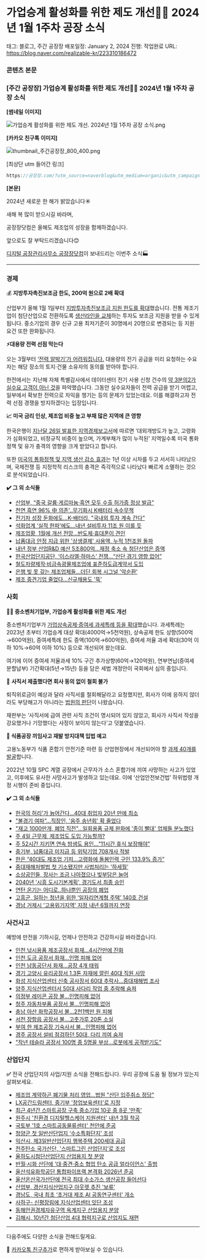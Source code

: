 # 가업승계 활성화를 위한 제도 개선👨‍👧 2024년 1월 1주차 공장 소식

태그: 블로그, 주간 공장장
배포일정: January 2, 2024
진행: 작업완료
URL: https://blog.naver.com/realizable-kr/223310186472

### 콘텐츠 본문

### **[주간 공장장] 가업승계 활성화를 위한 제도 개선👨‍👧 2024년 1월 1주차 공장 소식**

**[썸네일 이미지]**

![가업승계 활성화를 위한 제도 개선. 2024년 1월 1주차 공장 소식.png](%25E1%2584%2580%25E1%2585%25A1%25E1%2584%258B%25E1%2585%25A5%25E1%2586%25B8%25E1%2584%2589%25E1%2585%25B3%25E1%2586%25BC%25E1%2584%2580%25E1%2585%25A8_%25E1%2584%2592%25E1%2585%25AA%25E1%2586%25AF%25E1%2584%2589%25E1%2585%25A5%25E1%2586%25BC%25E1%2584%2592%25E1%2585%25AA%25E1%2584%2585%25E1%2585%25B3%25E1%2586%25AF_%25E1%2584%258B%25E1%2585%25B1%25E1%2584%2592%25E1%2585%25A1%25E1%2586%25AB_%25E1%2584%258C%25E1%2585%25A6%25E1%2584%2583%25E1%2585%25A9_%25E1%2584%2580%25E1%2585%25A2%25E1%2584%2589%25E1%2585%25A5%25E1%2586%25AB._2024%25E1%2584%2582%25E1%2585%25A7%25E1%2586%25AB_1%25E1%2584%258B%25E1%2585%25AF%25E1%2586%25AF_1%25E1%2584%258C%25E1%2585%25AE%25E1%2584%258E%25E1%2585%25A1_%25E1%2584%2580%25E1%2585%25A9%25E1%2586%25BC%25E1%2584%258C%25E1%2585%25A1%25E1%2586%25BC_%25E1%2584%2589%25E1%2585%25A9%25E1%2584%2589%25E1%2585%25B5%25E1%2586%25A8.png)

**[카카오 친구톡 이미지]**

![thumbnail_주간공장장_800_400.png](thumbnail_%25E1%2584%258C%25E1%2585%25AE%25E1%2584%2580%25E1%2585%25A1%25E1%2586%25AB%25E1%2584%2580%25E1%2585%25A9%25E1%2586%25BC%25E1%2584%258C%25E1%2585%25A1%25E1%2586%25BC%25E1%2584%258C%25E1%2585%25A1%25E1%2586%25BC_800_400.png)

[최상단 utm 들어간 링크]

```jsx
https://공장장.com/?utm_source=naverblog&utm_medium=organic&utm_campaign=2401_weekly1
```

**[본문]**

2024년 새로운 한 해가 밝았습니다☀️

새해 복 많이 받으시길 바라며,

공장장닷컴은 올해도 제조업의 성장을 함께하겠습니다.

앞으로도 잘 부탁드리겠습니다😊

[디지털 공장관리사무소 공장장닷컴](https://공장장.com/?utm_source=naverblog&utm_medium=organic&utm_campaign=2401_weekly1)이 보내드리는 이번주 소식🏭

---

### **경제**

💰 **지방투자촉진보조금 한도, 200억 원으로 2배 확대**

산업부가 올해 1월 1일부터 [지방투자촉진보조금 지원 한도를 확대](https://www.fomek.or.kr/main/policy/law/legis_view.php?wr_id=199)했습니다. 전통 제조기업이 첨단산업으로 전환하도록 [생산라인을 교체](https://www.newspim.com/news/view/20231227000182)하는 투자도 보조금 지원을 받을 수 있게 됩니다. 중소기업의 경우 신규 고용 최저기준이 30명에서 20명으로 변경되는 등 지원 요건 또한 완화됩니다. 

**⚡️대용량 전력 선점 막는다**

오는 3월부터 [‘전력 알박기’가 어려워집니다.](https://www.sedaily.com/NewsView/29YNEOQHSQ) 대용량의 전기 공급을 미리 요청하는 수요자는 해당 장소의 토지·건물 소유자의 동의를 받아야 합니다.

한전에서는 지난해 자체 특별감사에서 데이터센터 전기 사용 신청 건수의 [약 3분의2가 실수요 고객이 아닌 것](https://www.inews24.com/view/1638079)을 파악했습니다. 그동안 실수요자들이 전력 공급을 받기 어렵고, 일부에서 확보한 전력으로 차익을 챙기는 등의 문제가 있었는데요. 이를 해결하고자 전력 선점 경쟁을 방지하겠다는 입장입니다.

**📈 미국 금리 인상, 제조업 비중 높고 부채 많은 지역에 큰 영향**

한국은행이 [지난달 26일 발표한 지역경제보고서](https://www.bok.or.kr/portal/singl/pblictn/view.do?searchOptn10=ECNMY&nttId=10081308&menuNo=200636)에 따르면 ‘대외개방도가 높고, 고령화가 심화되었고, 비정규직 비중이 높으며, 가계부채가 많이 누적된’ 지역일수록 미국 통화정책 및 유가 충격의 영향을 크게 받았다고 합니다.

또한 [미국의 통화정책 및 지역 생산 감소 효과](https://www.dailian.co.kr/news/view/1310582)는 1년 이상 시차를 두고 서서히 나타났으며, 국제전쟁 등 지정학적 리스크의 충격은 즉각적으로 나타났다 빠르게 소멸하는 것으로 분석되었습니다.

**✔️ 그 외 소식들**

- [산업부, “중국 갈륨·게르마늄·흑연 모두 수출 허가증 정상 발급”](https://www.econonews.co.kr/news/articleView.html?idxno=318905)
- [천연 흑연 96% 中 의존'..무기화시 K배터리 속수무책](https://www.fnnews.com/news/202312210221158816)
- [전기차 성장 둔화에도…K-배터리, "국내외 투자 계속 간다”](https://www.hankyung.com/article/202312247774Y)
- [석화업계 ‘실적 한파’에도…내년 설비투자 11조 원 이를 듯](https://www.etoday.co.kr/news/view/2314712)
- [제조업황, 1월에 개선 전망…반도체·휴대폰이 견인](https://www.m-i.kr/news/articleView.html?idxno=1078731)
- [납품대금 안정 지급 위한 '상생결제' 사용액, 누적 1천조원 돌파](https://www.yna.co.kr/view/AKR20231225013200030)
- [내년 정부 산업R&D 예산 5조800억…재정 축소 속 첨단산업은 증액](https://it.chosun.com/news/articleView.html?idxno=2023092107128)
- [한국산업단지공단, ‘이스라엘·하마스’ 전쟁…“산단 경기 영향 없어”](https://www.asiatoday.co.kr/view.php?key=20231227010016515)
- [철도차량제작·비금속광물제조업에 표준하도급계약서 도입](https://www.news1.kr/articles/?5272695)
- [은행 빚 못 갚는 제조업체들…더딘 회복 시그널 '악순환’](https://www.dailian.co.kr/news/view/1310533)
- [제조 중견기업 줄었다…신규채용도 '뚝’](https://www.newstomato.com/ReadNews.aspx?no=1213936)

### 사회

**👨‍👧 중소벤처기업부, 가업승계 활성화를 위한 제도 개선**

중소벤처기업부가 [가업상속공제‧증여세 과세특례 등을 확대](https://www.m-i.kr/news/articleView.html?idxno=1079227)했습니다. 과세특례는 2023년 초부터 가업승계 대상 확대(4000억→5천억원), 상속공제 한도 상향(500억→600억원), 증여세특례 한도 증액(100억→600억원), 증여세 저율 과세 확대(30억 이하 10%→60억 이하 10%) 등으로 개선되어 왔는데요.

여기에 이어 증여세 저율과세 10% 구간 추가상향(60억→120억원), 연부연납(증여세 분할납부) 기간확대(5년→15년) 등을 담은 세법 개정안이 국회에서 심의 중입니다.

📑 **사직서 제출했다면 회사 동의 없이 철회 불가**

퇴직위로금이 예상과 달라 사직서를 철회해달라고 요청했지만, 회사가 이에 응하지 않더라도 부당해고가 아니라는 [법원의 판단](https://imnews.imbc.com/news/2023/society/article/6556152_36126.html)이 나왔습니다.

재판부는 ‘사직서에 급여 관련 사직 조건이 명시되어 있지 않았고, 회사가 사직서 작성을 강요했거나 기망했다는 사정이 보이지 않는다’고 덧붙였습니다.

**👷 식품공장 끼임사고 재발 방지대책 입법 예고**

고용노동부가 식품 혼합기 안전기준 마련 등 산업현장에서 개선되어야 할 [과제 40개를 발굴](https://www.safetynews.co.kr/news/articleView.html?idxno=226642)합니다. 

2022년 10월 SPC 계열 공장에서 근무자가 소스 혼합기에 끼여 사망하는 사고가 있었고, 이후에도 유사한 사망사고가 발생하고 있는데요. 이에 ‘산업안전보건법’ 하위법령 개정 시행이 준비 중입니다.

**✔️ 그 외 소식들**

- [한국의 허리'가 늙어간다…40대 취업자 20년 만에 최소](https://news.sbs.co.kr/news/endPage.do?news_id=N1007476812)
- ["불경기 여파"…직장인, '음주 송년회' 확 줄었다](https://www.newsis.com/view/?id=NISX20231222_0002568769&cID=13001&pID=13000)
- ["재고 1000만개, 폐업 직전"...일회용품 규제 완화에 '종이 빨대' 업체들 분노했다](https://www.salgoonews.com/news/articleView.html?idxno=36741)
- [주 4일 근무제, 제조업도 도입 가능할까?](https://kidd.co.kr/news/235181)
- [주 52시간 지키면 연속 밤샘도 용인…“11시간 휴식 보장해야”](https://www.hani.co.kr/arti/society/labor/1121761.html)
- [중기부, 납품대금 미지급 등 위탁기업 708개사 적발](https://www.news1.kr/articles/?5271365)
- [한은 “40대도 제조업 기피…고령화에 돌봄인력 구인 133.9% 증가”](https://biz.heraldcorp.com/view.php?ud=20231226000439)
- [중대재해처벌법 첫 기소됐지만 사법처리는 '하세월’](https://www.news1.kr/articles/?5270566)
- [소상공인들, 장사는 조금 나아졌으나 빚부담은 늘어](https://www.sbiztoday.kr/news/articleView.html?idxno=21082)
- [2040년 ‘시흥 도시기본계획’, 경기도서 최종 승인](http://www.klan.kr/news_gisa/gisa_view.htm?gisa_category=05000000&gisa_idx=138891)
- [연탄 온기는 어디로‥하나뿐인 공장의 폐업](https://news.zum.com/articles/87779972)
- [고흥군, 일하는 청년을 위한 ‘일자리연계형 주택’ 140호 건설](https://www.jntimes.kr/news/articleView.html?idxno=31236)
- [경남 거제시 '고용위기지역' 지정 내년 6월까지 연장](https://www.newsis.com/view/?id=NISX20231223_0002569239&cID=10812&pID=10800)

### 사건사고

예방에 만전을 기하시길, 언제나 안전하고 건강하시길 바라겠습니다.

- [인천 낚시용품 제조공장서 화재…4시간만에 진화](https://www.yna.co.kr/view/AKR20231225007400065)
- [인천 도금 공장서 화재…인명 피해 없어](https://www.yna.co.kr/view/AKR20231225041800065)
- [인천 남동공단서 화재…공장 4개 태워](https://m.khan.co.kr/economy/industry-trade/article/202312260834001#c2b)
- [경기 고양시 유리공장서 1.3톤 자재에 깔린 40대 직원 사망](https://imnews.imbc.com/news/2023/society/article/6557010_36126.html)
- [화성 지식산업센터 신축 공사장서 60대 추락사…중대재해법 조사](https://www.news1.kr/articles/?5274978)
- [양주 지식산업센터서 50대 사다리 작업 중 추락해 숨져](https://www.yna.co.kr/view/AKR20231227026000060)
- [의정부 레미콘 공장 불…인명피해 없어](https://www.news1.kr/articles/?5270768)
- [청주 자동차부품 공장서 불…인명피해 없어](https://www.fnnews.com/news/202312241654369341)
- [충남 아산 화학공장서 불...2천1백만 원 피해](https://www.newsfreezone.co.kr/news/articleView.html?idxno=537259)
- [서천 장항읍 공장서 불…고춧가루 20톤 소실](https://www.news1.kr/articles/?5273724)
- [부여 한 제조공장 기숙사서 불…인명피해 없어](https://www.news1.kr/articles/?5272527)
- [경주 공장서 설비 점검하던 50대, 다리 끼여 숨져](https://www.imaeil.com/page/view/2023122915564116259)
- ["작년 테슬라 공장서 100명 중 5명꼴 부상…로봇에게 공격받기도”](https://www.goodnews1.com/news/articleView.html?idxno=429965)

### 산업단지

**✅** 전국 산업단지의 사업/지원 소식을 전해드립니다. 우리 공장에 도움 될 정보가 있는지 살펴보세요.

- [제조업 계약하곤 폐기물 처리 영업…법원 "산단 입주취소 정당"](https://www.yna.co.kr/view/AKR20231224021400004)
- [LX공간드림센터, 중기부 '창업보육센터'로 지정](https://www.seoulwire.com/news/articleView.html?idxno=526524)
- [최근 4년간 스마트공장 구축 중소기업 10곳 중 8곳 '만족'](https://www.yeongnam.com/web/view.php?key=20231227010003833)
- [원주시 '친환경 디지털헬스케어 지원센터' 내년 3월 착공](https://www.newsis.com/view/?id=NISX20231222_0002568009&cID=10805&pID=10800)
- [국토부 '1호 스마트공동물류센터' 천안에 준공](http://www.jeonpa.co.kr/news/articleView.html?idxno=169791)
- [청양군 첫 일반산단업지 ‘수소특화단지’ 조성](https://www.ccnnews.co.kr/news/articleView.html?idxno=320141)
- [익산시, 제3일반산업단지 행복주택 200세대 공급](http://www.klan.kr/news_gisa/gisa_view.htm?gisa_category=10020000&gisa_idx=139051)
- [전주탄소 국가산단, '스마트그린 산업단지'로 조성](https://m.dailian.co.kr/news/view/1310092/)
- [율하도시첨단산업단지 산업용지 첫 분양](http://www.snakorea.com/news/articleView.html?idxno=757799)
- [반월·시화 산단에 '대·중견·중소 협업 탄소 공급 얼라이언스' 출범](https://www.etnews.com/20231222000157)
- [울산석유화학공단 통합파이프랙 본격화 2026년 준공](https://m.kmib.co.kr/view.asp?arcid=0019002277&code=61122021&sid1=soc)
- [울산온산국가산단에 전국 최대 수소가스 생산공장 들어선다](https://www.hankyung.com/article/202312260659Y)
- [산업부, 경산지식산업지구 아웃렛 추진 '보류’](https://www.pressian.com/pages/articles/2023122610075298213)
- [경남도, 국내 최초 ‘초거대 제조 AI 공동연구센터’ 개소](https://www.aitimes.kr/news/articleView.html?idxno=29826)
- [사하구- 신평장림에 지식산업센터 잇단 조성](https://www.kookje.co.kr/news2011/asp/newsbody.asp?code=&key=20231226.22011007713)
- [동해안권경제자유구역 옥계지구 산업용지 분양](https://www.fnnews.com/news/202312241826228966)
- [김해시, 10년간 첨단산업 4대 협력지구로 산업지도 재편](https://m.khan.co.kr/local/Gyeonggnam/article/202312251208001#c2b)

---

다음주에도 다양한 소식을 전해드릴게요.

💬 [카카오톡 친구추가](http://pf.kakao.com/_Nfxmsxj/friend)로 편하게 받아보실 수 있습니다.